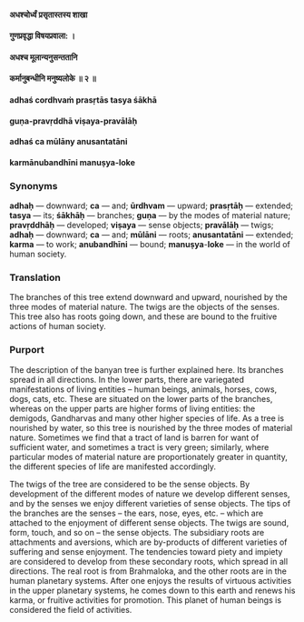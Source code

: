 #### अधश्चोर्ध्वं प्रसृतास्तस्य शाखा
#### गुणप्रवृद्धा विषयप्रवाला: ।
#### अधश्च मूलान्यनुसन्ततानि
#### कर्मानुबन्धीनि मनुष्यलोके ॥ २ ॥

#### adhaś cordhvaṁ prasṛtās tasya śākhā
#### guṇa-pravṛddhā viṣaya-pravālāḥ
#### adhaś ca mūlāny anusantatāni
#### karmānubandhīni manuṣya-loke

### Synonyms

**adhaḥ** — downward; **ca** — and; **ūrdhvam** — upward; **prasṛtāḥ** — extended; **tasya** — its; **śākhāḥ** — branches; **guṇa** — by the modes of material nature; **pravṛddhāḥ** — developed; **viṣaya** — sense objects; **pravālāḥ** — twigs; **adhaḥ** — downward; **ca** — and; **mūlāni** — roots; **anusantatāni** — extended; **karma** — to work; **anubandhīni** — bound; **manuṣya**-**loke** — in the world of human society.

### Translation

The branches of this tree extend downward and upward, nourished by the three modes of material nature. The twigs are the objects of the senses. This tree also has roots going down, and these are bound to the fruitive actions of human society.

### Purport

The description of the banyan tree is further explained here. Its branches spread in all directions. In the lower parts, there are variegated manifestations of living entities – human beings, animals, horses, cows, dogs, cats, etc. These are situated on the lower parts of the branches, whereas on the upper parts are higher forms of living entities: the demigods, Gandharvas and many other higher species of life. As a tree is nourished by water, so this tree is nourished by the three modes of material nature. Sometimes we find that a tract of land is barren for want of sufficient water, and sometimes a tract is very green; similarly, where particular modes of material nature are proportionately greater in quantity, the different species of life are manifested accordingly.

The twigs of the tree are considered to be the sense objects. By development of the different modes of nature we develop different senses, and by the senses we enjoy different varieties of sense objects. The tips of the branches are the senses – the ears, nose, eyes, etc. – which are attached to the enjoyment of different sense objects. The twigs are sound, form, touch, and so on – the sense objects. The subsidiary roots are attachments and aversions, which are by-products of different varieties of suffering and sense enjoyment. The tendencies toward piety and impiety are considered to develop from these secondary roots, which spread in all directions. The real root is from Brahmaloka, and the other roots are in the human planetary systems. After one enjoys the results of virtuous activities in the upper planetary systems, he comes down to this earth and renews his karma, or fruitive activities for promotion. This planet of human beings is considered the field of activities.